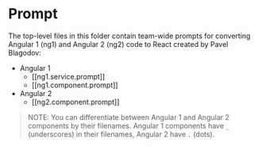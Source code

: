 # Prompt

The top-level files in this folder contain team-wide prompts for converting Angular 1 (ng1) and Angular 2 (ng2) code to React created by Pavel Blagodov:

- Angular 1
  - [[ng1.service.prompt]]
  - [[ng1.component.prompt]]
- Angular 2
  - [[ng2.component.prompt]]

> NOTE: You can differentiate between Angular 1 and Angular 2 components by their filenames. Angular 1 components have `_` (underscores) in their filenames, Angular 2 have `.` (dots).
